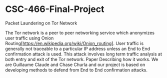 # CSC-466-Final-Project
Packet Laundering on Tor Network

The Tor network is a peer to peer networking service which anonymizes user traffic using Onion Routing[https://en.wikipedia.org/wiki/Onion_routing]. User traffic is generally not traceable to a particular IP address unless an End to End confirmation attack is used. This attack involves long term traffic analysis at both entry and exit of the Tor network. Paper Describing how it works. We are Guillaume Claude and Chase Churla and our project is based on developing methods to defend from End to End confirmation attacks.
